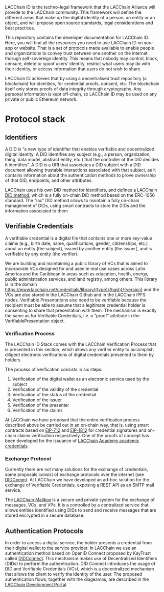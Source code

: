 LACChain ID is the techno-legal framework that the LACChain Alliance will provide to the LACChain community. This framework will define the different areas that make up the digital identity of a person, an entity or an object, and will propose open source standards, legal considerations and best practices. 

This repository contains the developer documentation for LACChain ID. Here, you will find all the resources you need to use LACChain ID on your app or website. That is a set of protocols made available to enable people and organizations to convey trust between one another on the internet thorugh self-sovereign identity. This means that nobody may control, block, censure, delete or spoof users' identity, restrict what users may do with their identity, or access information that users do not wish to share.

LACChain ID achieves that by using a decentralised trust repository (a blockchain) for identities, for credential proofs, consent, etc. The blockchain itself only stores proofs of data integrity through cryptography. Any personal information is kept off-chain, so LACChain ID may be used on any private or public Ethereum network.

# Protocol stack

## Identifiers

A DID is “a new type of identifier that enables verifiable and decentralized digital identity. A DID identifies any subject (e.g., a person, organization, thing, data model, abstract entity, etc.) that the controller of the DID decides it identifies”. A DID is a URI that associates a DID subject with a DID document allowing trustable interactions associated with that subject, as it contains information about the authentication methods to prove ownership of that DID, endpoints, and other attributes.

LACChain uses his own DID method for identifiers, and defines a [LACChain DID method](https://github.com/lacchain/did-method), which is a fully on-chain DID method based on the ERC-1056 standard. The “lac” DID method allows to maintain a fully on-chain management of DIDs, using smart contracts to store the DIDs and the information associated to them

## Verifiable Credentials

A verifiable credential is a digital file that contains one or more key-value claims (e.g., birth date, name, qualifications, gender, citizenships, etc.) about an entity (the subject), issued by another entity (the issuer), and is verifiable by any entity (the verifier). 

We are building and maintaining a public library of VCs that is aimed to incorporate VCs designed for and used in real use cases across Latin America and the Caribbean in areas such as education, health, energy, public administration services, and land registry, among others. This library is in the domain https://www.lacchain.net/credentials/library/{type}/{hash}/{version} and the VCs are also stored in the LACChain Github  and in the LACChain IPFS nodes.
Verifiable Presentations also need to be verifiable because the recipient must be able to assume that a legitimate credential holder is consenting to share that presentation with them. The mechanism is exactly the same as for Verifiable Credentials, i.e. a "proof" attribute in the VerifiablePresentation object.

### Verification Process
The LACChain ID Stack comes with the LACChain Verification Process  that  is  presented  in  this  section,  which allows any verifier entity to accomplish diligent electronic verifications of digital credentials presented to them by holders.

The process of verification consists in six steps:

1. Verification of the digital wallet as an electronic service used by the subject
2. Verification of the validity of the credential
3. Verification of the status of the credential
4. Verification of the issuer
5. Verification of the presenter
6. Verification of the claims
   
At LACChain we have proposed that the entire verification process described above be carried out in an on-chain way, that is, using smart contracts based on [EIP-712](https://eips.ethereum.org/EIPS/eip-712) and [EIP-1812](https://eips.ethereum.org/EIPS/eip-1812) for credential signatures and on-chain claims verification respectively.
One of the proofs of concept has been developed for the issuance of [LACChain Academy academic credentials](https://github.com/lacchain/academy-vc).

### Exchange Protocol
Currently there are not many solutions for the exchange of credentials, some proposals consist of exchange protocols over the internet (see [DIDComm](https://identity.foundation/didcomm-messaging/spec/)). At LACChain we have developed an ad-hoc solution for the exchange of Verifiable Credentials, exposing a REST API as an SMTP mail service.

The [LACChain Mailbox](https://github.com/lacchain/id-mailbox) is a secure and private system for the exchange of messages, VCs, and VPs. It is a controlled by a centralized service that allows entities identified using DIDs to send and receive messages that are stored encrypted in a secure database.

## Authentication Protocols

In order to access a digital service, the holder presents a credential from their digital wallet to the service provider. In LACChain we use an authentication method based on OpenID Connect proposed by KayTrust called [DIDConnect](https://developer.kaytrust.id/Specs/DIDConnect/). This mechanism makes use of Decentralized Identifiers (DIDs) to perform the authentication. DID Connect introduces the usage of DID and Verifiable Credentials (VCs), which is a decentralized mechanism that allows the client to verify the identity of the user.
The proposed authentication flows, together with the diageamas, are described in the [LACChain Development Portal](https://dev.lacchain.net/en/working-groups/ssi/authentication).
